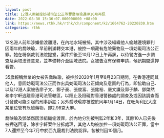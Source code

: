 ```yaml
---
layout: post
title: 12港人案被控妨礙司法公正等罪喬映瑜還押10月再訊
date: 2022-08-30 15:36:07.000000000 +08:00
link: https://news.rthk.hk/rthk/ch/component/k2/1664762-20220830.htm
categories: rthk
---
```


12名港人前年涉嫌偷渡離港，在內地水域被捕，其中涉及組織他人偷越邊境罪判囚兩年的喬映瑜，早前刑滿轉交本港，被控一項藏有危險藥物及一項妨礙司法公正罪。她在粉嶺裁判法院提堂，案件押後至10月12日上午再訊，以待警方進一步調查及索取法律意見，並準備轉介至區域法院。女被告沒有保釋申請，候訊期間還押看管。

35歲報稱無業的女被告喬映瑜，被控於2020年1月至8月23日期間，在香港連同其他人，意圖妨礙司法公正而作出具妨礙司法公正傾向及意圖的行為，即協助自己、以及12港人案被告廖子文、鄭子豪、張俊富、張銘裕、嚴文謙及郭子麟、鄧棨然和李宇軒逃離香港司法管轄區，以阻止及阻礙對香港警務處的調查及或因該調查而引發或可能引起的刑事訴訟；另外喬映瑜亦被控於同年1月14日，在旺角利民大廈某單位管有危險藥物，即2.98克大麻。

喬映瑜及鄧棨然因涉組織偷渡罪，於內地分別被判監2年和3年，其餘10人已先後被押送回港，除李宇軒案件分拆處理，其他人均被加控一項妨礙司法公正罪，當中7人還押至今年7月中於西九龍裁判法院認罪，各被判囚10個月。
